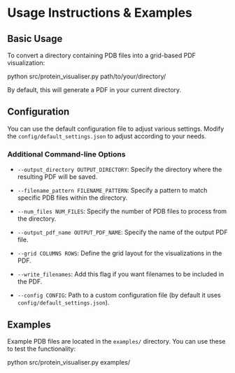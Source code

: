 # Usage Instructions & Examples

## Basic Usage

To convert a directory containing PDB files into a grid-based PDF visualization:

python src/protein_visualiser.py path/to/your/directory/


By default, this will generate a PDF in your current directory.

## Configuration

You can use the default configuration file to adjust various settings. Modify the `config/default_settings.json` to adjust according to your needs.

### Additional Command-line Options

- `--output_directory OUTPUT_DIRECTORY`: Specify the directory where the resulting PDF will be saved.
  
- `--filename_pattern FILENAME_PATTERN`: Specify a pattern to match specific PDB files within the directory.

- `--num_files NUM_FILES`: Specify the number of PDB files to process from the directory.

- `--output_pdf_name OUTPUT_PDF_NAME`: Specify the name of the output PDF file.

- `--grid COLUMNS ROWS`: Define the grid layout for the visualizations in the PDF.

- `--write_filenames`: Add this flag if you want filenames to be included in the PDF.

- `--config CONFIG`: Path to a custom configuration file (by default it uses `config/default_settings.json`).

## Examples

Example PDB files are located in the `examples/` directory. You can use these to test the functionality:

python src/protein_visualiser.py examples/

